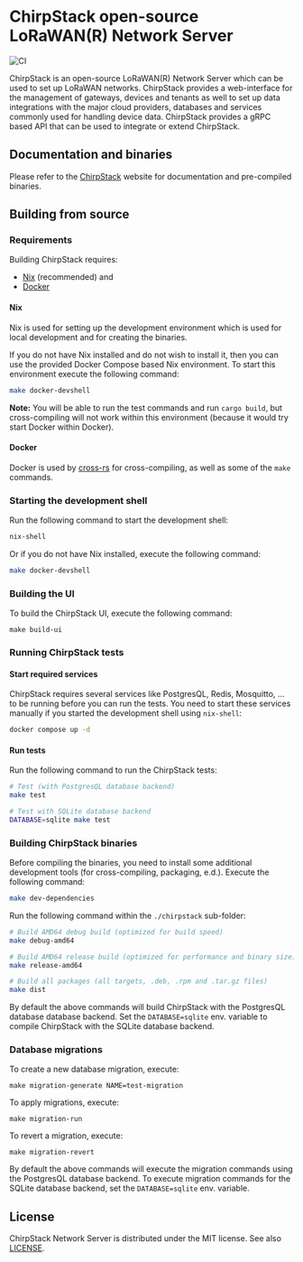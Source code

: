 # ChirpStack open-source LoRaWAN(R) Network Server

![CI](https://github.com/ibrahimozekici/VapsV4/actions/workflows/main.yml/badge.svg?branch=master)

ChirpStack is an open-source LoRaWAN(R) Network Server which can be used to set
up LoRaWAN networks. ChirpStack provides a web-interface for the management of
gateways, devices and tenants as well to set up data integrations with the major
cloud providers, databases and services commonly used for handling device data.
ChirpStack provides a gRPC based API that can be used to integrate or extend
ChirpStack.

## Documentation and binaries

Please refer to the [ChirpStack](https://www.chirpstack.io/) website for
documentation and pre-compiled binaries.

## Building from source

### Requirements

Building ChirpStack requires:

* [Nix](https://nixos.org/download.html) (recommended) and
* [Docker](https://www.docker.com/)

#### Nix

Nix is used for setting up the development environment which is used for local
development and for creating the binaries.

If you do not have Nix installed and do not wish to install it, then you can
use the provided Docker Compose based Nix environment. To start this environment
execute the following command:

```bash
make docker-devshell
```

**Note:** You will be able to run the test commands and run `cargo build`, but
cross-compiling will not work within this environment (because it would try start
Docker within Docker).

#### Docker

Docker is used by [cross-rs](https://github.com/cross-rs/cross) for cross-compiling,
 as well as some of the `make` commands.

### Starting the development shell

Run the following command to start the development shell:

```bash
nix-shell
```

Or if you do not have Nix installed, execute the following command:

```bash
make docker-devshell
```

### Building the UI

To build the ChirpStack UI, execute the following command:

```
make build-ui
```

### Running ChirpStack tests

#### Start required services

ChirpStack requires several services like PostgresQL, Redis, Mosquitto, ...
to be running before you can run the tests. You need to start these services
manually if you started the development shell using `nix-shell`:

```bash
docker compose up -d
```

#### Run tests

Run the following command to run the ChirpStack tests:

```bash
# Test (with PostgresQL database backend)
make test

# Test with SQLite database backend
DATABASE=sqlite make test
```

### Building ChirpStack binaries

Before compiling the binaries, you need to install some additional development
tools (for cross-compiling, packaging, e.d.). Execute the following command:

```bash
make dev-dependencies
```

Run the following command within the `./chirpstack` sub-folder:

```bash
# Build AMD64 debug build (optimized for build speed)
make debug-amd64

# Build AMD64 release build (optimized for performance and binary size)
make release-amd64

# Build all packages (all targets, .deb, .rpm and .tar.gz files)
make dist
```

By default the above commands will build ChirpStack with the PostgresQL database
database backend. Set the `DATABASE=sqlite` env. variable to compile ChirpStack
with the SQLite database backend.

### Database migrations

To create a new database migration, execute:

```
make migration-generate NAME=test-migration
```

To apply migrations, execute:

```
make migration-run
```

To revert a migration, execute:

```
make migration-revert
```

By default the above commands will execute the migration commands using the
PostgresQL database backend. To execute migration commands for the SQLite
database backend, set the `DATABASE=sqlite` env. variable.

## License

ChirpStack Network Server is distributed under the MIT license. See also
[LICENSE](https://github.com/brocaar/chirpstack/blob/master/LICENSE).
